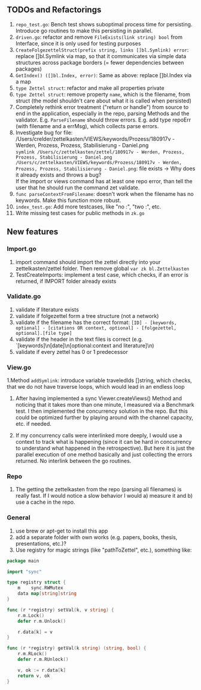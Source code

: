 ## TODOs and Refactorings

1. `repo_test.go`: Bench test shows suboptimal process time for persisting. Introduce go routines to make this
   persisting in parallel.
2. `driven.go`:  refactor and remove `FileExists(link string) bool` from Interface, since it is only used for testing
   purposes
3. `CreateFolgezettelStruct(prefix string, links []bl.Symlink) error`: replace []bl.Symlink via map, so that it
   communicates via simple data structures across package borders (= fewer dependencies between packages)
4. `GetIndex() ([]bl.Index, error)`: Same as above: replace []bl.Index via a map
5. `type Zettel struct`: refactor and make all properties private
6. `type Zettel struct`: remove property `name`, which is the filename, from struct (the model shouldn't care about what
   it is called when persisted)
7. Completely rethink error treatment ("return or handle") from source to end in the application, especially in the
   repo, parsing Methods and the validator. E.g. `ParseFilename` should throw errors. E.g. add type repoErr (with
   filename and a errMsg), which collects parse errors.
8. Investigate bug for file: /Users/crelder/zettelkasten/VIEWS/keywords/Prozess/180917v - Werden, Prozess, Prozess,
   Stabilisierung - Daniel.png  
   `symlink /Users/c/zettelkasten/zettel/180917v - Werden, Prozess, Prozess, Stabilisierung - Daniel.png /Users/c/zettelkasten/VIEWS/keywords/Prozess/180917v - Werden, Prozess, Prozess, Stabilisierung - Daniel.png`:
   file exists -> Why does it already exists and throws a bug?  
   If the import or views command has at least one repo error, than tell the user that he should run the command zet
   validate.
9. `func parseContextFromFilename`: doesn't work when the filename has no keywords. Make this function more robust.
10. `index_test.go`: Add more testcases, like "no :", "two :", etc.
11. Write missing test cases for public methods in `zk.go`

## New features

### Import.go

1. import command should import the zettel directly into your zettelkasten/zettel folder. Then remove
   global `var zk bl.Zettelkasten`
1. TestCreateImports: implement a test case, which checks, if an error is returned, if IMPORT folder already exists

### Validate.go

1. validate if literature exists
1. validate if folgezettel form a tree structure (not a network)
1. validate if the filename has the correct format:
   `[ID] - [keywords, optional] - [citations OR context, optional] - [folgezettel, optional].[file type]`
1. validate if the header in the text files is correct (e.g. `[keywords]\n[date]\n[optional:context and literature]\n)
1. validate if every zettel has 0 or 1 predecessor

### View.go

1.Method `addSymlink`: introduce variable traveledIds []string, which checks, that we do not have traverse loops, which
would lead in an endless loop

1. After having implemented a sync Viewer.createViews() Method and noticing that it takes more than one minute, I
   measured via a Benchmark test. I then implemented the concurrency solution in the repo. But this could be optimized
   further by playing around with the channel capacity, etc. if needed.

1. If my concurrency calls were interlinked more deeply, I would use a context to track what is happening (since it can
   be hard in concurrency to understand what happened in the retrospective). But here it is just the parallel execution
   of one method basically and just collecting the errors returned. No interlink between the go routines.

### Repo

1. The getting the zettelkasten from the repo (parsing all filenames) is really fast. If I would notice a slow behavior
   I would a) measure it and b) use a cache in the repo.

### General

1. use brew or apt-get to install this app
1. add a separate folder with own works (e.g. papers, books, thesis, presentations, etc.)?
1. Use registry for magic strings (like "pathToZettel", etc.), something like:

```go
package main

import "sync"

type registry struct {
	m    sync.RWMutex
	data map[string]string
}

func (r *registry) setVal(k, v string) {
	r.m.Lock()
	defer r.m.Unlock()

	r.data[k] = v
}

func (r *registry) getVal(k string) (string, bool) {
	r.m.RLock()
	defer r.m.RUnlock()

	v, ok := r.data[k]
	return v, ok
}
```
